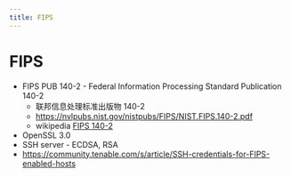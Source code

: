 ```yaml
---
title: FIPS
---
```


# FIPS

- FIPS PUB 140-2 - Federal Information Processing Standard Publication 140-2
  - 联邦信息处理标准出版物 140-2
  - https://nvlpubs.nist.gov/nistpubs/FIPS/NIST.FIPS.140-2.pdf
  - wikipedia [FIPS 140-2](https://en.wikipedia.org/wiki/FIPS_140-2)
- OpenSSL 3.0
- SSH server - ECDSA, RSA
- https://community.tenable.com/s/article/SSH-credentials-for-FIPS-enabled-hosts

